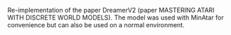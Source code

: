 Re-implementation of the paper DreamerV2 (paper MASTERING ATARI WITH DISCRETE WORLD MODELS).
The model was used with MinAtar for convenience but can also be used on a normal environment.

